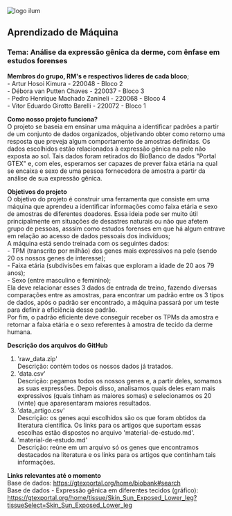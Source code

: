 ![logo ilum](https://github.com/pedrozanineli/aprendizado-de-maquina/blob/main/logo1.png)

## Aprendizado de Máquina
### Tema: Análise da expressão gênica da derme, com ênfase em estudos forenses

**Membros do grupo, RM's e respectivos lideres de cada bloco**;
<br> - Artur Hosoi Kimura - 220048 - Bloco 2
<br> - Débora van Putten Chaves - 220037 - Bloco 3
<br> - Pedro Henrique Machado Zanineli - 220068 - Bloco  4
<br> - Vitor Eduardo Girotto Barelli - 220072 - Bloco 1

**Como nosso projeto funciona?**
<br> O projeto se baseia em ensinar uma máquina a identificar padrões a partir de um conjunto de dados organizados, objetivando obter como retorno uma resposta que preveja algum comportamento de amostras definidas. Os dados escolhidos estão relacionados à expressão gênica na pele não exposta ao sol. Tais dados foram retirados do BioBanco de dados "Portal GTEX" e, com eles, esperamos ser capazes de prever faixa etária na qual se encaixa e sexo de uma pessoa fornecedora de amostra a partir da análise de sua expressão gênica.

**Objetivos do projeto**
<br> O objetivo do projeto é construir uma ferramenta que consiste em uma máquina que aprendeu a identificar informações como faixa etária e sexo de amostras de diferentes doadores. Essa ideia pode ser muito útil principalmente em situações de desastres naturais ou não que afetem grupo de pessoas, asssim como estudos forenses em que há algum entrave em relação ao acesso de dados pessoais dos indivíduos;
<br> A máquina está sendo treinada com os seguintes dados:
<br> - TPM (transcrito por milhão) dos genes mais expressivos na pele (sendo 20 os nossos genes de interesse);
<br> - Faixa etária (subdivisões em faixas que exploram a idade de 20 aos 79 anos);
<br> - Sexo (entre masculino e feminino);
<br> Ela deve relacionar esses 3 dados de entrada de treino, fazendo diversas comparações entre as amostras, para encontrar um padrão entre os 3 tipos de dados, após o padrão ser encontrado, a máquina passará por um teste para definir a eficiência desse padrão.
<br> Por fim, o padrão eficiente deve conseguir receber os TPMs da amostra e retornar a faixa etária e o sexo referentes à amostra de tecido da derme humana.

**Descrição dos arquivos do GitHub**
1. 'raw_data.zip'
<br> Descrição: contém todos os nossos dados já tratados.
2. 'data.csv'
<br> Descrição: pegamos todos os nossos genes e, a partir deles, somamos as suas expressões. Depois disso, analisamos quais deles eram mais expressivos (quais tinham as maiores somas) e selecionamos os 20 (vinte) que aparesentaram maiores resultados.
3. 'data_artigo.csv'
<br> Descrição: os genes aqui escolhidos são os que foram obtidos da literatura científica. Os links para os artigos que suportam essas escolhas estão dispostos no arquivo 'material-de-estudo.md'.
4. 'material-de-estudo.md'
<br> Descrição: reúne em um arquivo só os genes que encontramos destacados na literatura e os links para os artigos que continham tais informações.

**Links relevantes até o momento**
<br> Base de dados: <https://gtexportal.org/home/biobank#search>
<br> Base de dados - Expressão gênica em diferentes tecidos (gráfico): <https://gtexportal.org/home/tissue/Skin_Sun_Exposed_Lower_leg?tissueSelect=Skin_Sun_Exposed_Lower_leg>
